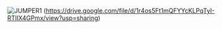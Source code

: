 ![JUMPER1](https://drive.google.com/file/d/1nvKVrR-9i86dAvexuTZwShtLl18sGLqP/view?usp=sharing)
(https://drive.google.com/file/d/1r4os5Ft1mQFYYcKLPqTyI-RTlIX4GPmx/view?usp=sharing)
